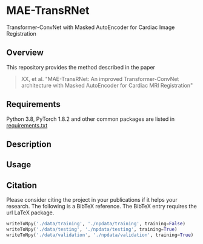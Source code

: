 # MAE-TransRNet
Transformer-ConvNet with Masked AutoEncoder for Cardiac Image Registration
## Overview
This repository provides the method described in the paper
> XX, et al. "MAE-TransRNet: An improved Transformer-ConvNet architecture with Masked AutoEncoder for Cardiac MRI Registration"
## Requirements
Python 3.8, PyTorch 1.8.2 and other common packages are listed in [requirements.txt](https://github.com/SuperNatural-101/MAE-TransRNet/blob/main/requirements.txt)
## Description
## Usage
## Citation
Please consider citing the project in your publications if it helps your research. The following is a BibTeX reference. The BibTeX entry requires the url LaTeX package.
```python
writeToNpy('./data/training', './npdata/training', training=False)
writeToNpy('./data/testing', './npdata/testing', training=True)
writeToNpy('./data/validation', './npdata/validation', training=True)
```
